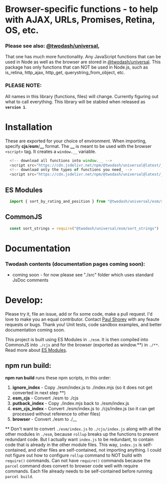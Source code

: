 # Browser-specific functions - to help with AJAX, URLs, Promises, Retina, OS, etc.

### Please see also: [@twodash/universal](#),

That one has much more functionality. Any JavaScript functions that can be used in Node as well as the browser are stored in [@twodash/universal](#). This package has only functions that can NOT be used in Node.js, such as is_retina, http_ajax, http_get, querystring_from_object, etc.

### PLEASE NOTE:

All names in this library (functions, files) will change. Currently figuring out what to call everything. This library will be stabled when released as **`version 1`**.


# Installation

These are exported for your choice of environment. When importing, specify **cjs**/**esm**/**\_\_** format. The **\_\_** is meant to be used with the browser `<script>` tag. It creates a `window.__` variable.

```JavaScript
  <!-- download all functions into window.__ -->
  <script src="https://cdn.jsdelivr.net/npm/@twodash/universal@latest/__/index.js"></script>
  <!-- download only the types of functions you need_ -->
  <script src="https://cdn.jsdelivr.net/npm/@twodash/universal@latest/__/sort_strings.js"></script>
```

## ES Modules
```JavaScript
  import { sort_by_rating_and_position } from "@twodash/universal/esm/sort_strings"
```

## CommonJS
```JavaScript
  const sort_strings = require("@twodash/universal/esm/sort_strings")
```

# Documentation

### Twodash contents (documentation pages coming soon):

- coming soon - for now please see "./src" folder which uses standard JsDoc comments


# Develop:

Please try it, file an issue, add or fix some code, make a pull request. I'd love to make you an equal contributor. Contact [Paul Shorey](https://paulshorey.com) with any feaute requests or bugs. Thank you! Unit tests, code sandbox examples, and better documentation coming soon.

This project is built using ES Modules in `./esm`. It is then compiled into CommonJS into `./cjs` and for the browser (exported as window.**) in `./**`. Read more about [ES Modules](https://nodejs.org/api/esm.html).

## npm run build:

**npm run build** runs these npm scripts, in this order:

1. **ignore_index** - Copy ./esm/index.js to ./index.mjs (so it does not get converted in next step \*\*)
2. **esm_cjs** - Convert ./esm to ./cjs
3. **putback_index** - Copy ./index.mjs back to ./esm/index.js
4. **esm_cjs_index** - Convert ./esm/index.js to ./cjs/index.js (so it can get processed without reference to other files)
5. **browser** - Convert ./esm to ./__

\*\* Don't want to convert `./esm/index.js` to `./cjs/index.js` along with all the other modules in `./esm`, because `rollup` breaks up the functions to prevent redundant code. But I actually want `index.js` to be redundant, to contain code that is already in the other module files. This way, `index.js` is self-contained, and other files are self-contained, not importing anything. I could not figure out how to configure `rollup` command to NOT build with `require()` commands. Can not have `require()` commands because the `parcel` command does convert to browser code well with require commands. Each file already needs to be self-contained before running `parcel build`.
